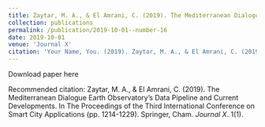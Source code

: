```yaml
---
title: Zaytar, M. A., & El Amrani, C. (2019). The Mediterranean Dialogue Earth Observatory’s Data Pipeline and Current Developments. In The Proceedings of the Third International Conference on Smart City Applications (pp. 1214-1229). Springer, Cham.
collection: publications
permalink: /publication/2019-10-01--number-16
date: 2019-10-01
venue: 'Journal X'
citation: 'Your Name, You. (2019). Zaytar, M. A., & El Amrani, C. (2019). The Mediterranean Dialogue Earth Observatory’s Data Pipeline and Current Developments. In The Proceedings of the Third International Conference on Smart City Applications (pp. 1214-1229). Springer, Cham. <i>Journal X</i>. 1(1).'
---
```


Download paper here

Recommended citation: Zaytar, M. A., & El Amrani, C. (2019). The Mediterranean Dialogue Earth Observatory’s Data Pipeline and Current Developments. In The Proceedings of the Third International Conference on Smart City Applications (pp. 1214-1229). Springer, Cham. <i>Journal X</i>. 1(1).
